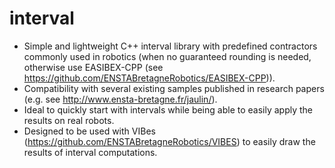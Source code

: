interval
========
- Simple and lightweight C++ interval library with predefined contractors commonly used in robotics (when no guaranteed rounding is needed, otherwise use EASIBEX-CPP (see https://github.com/ENSTABretagneRobotics/EASIBEX-CPP)). 
- Compatibility with several existing samples published in research papers (e.g. see http://www.ensta-bretagne.fr/jaulin/).
- Ideal to quickly start with intervals while being able to easily apply the results on real robots. 
- Designed to be used with VIBes (https://github.com/ENSTABretagneRobotics/VIBES) to easily draw the results of interval computations.
